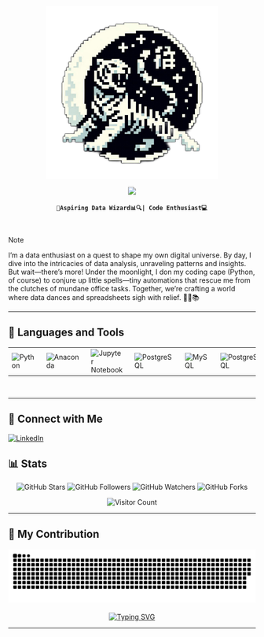 <div align="center">
    <p align="center">
        <img src="./img/acdks-bittiger.png" width="350">
    </p>
</div>
<div align="center">
    <img src="https://readme-typing-svg.herokuapp.com/?font=Righteous&size=35&center=true&vCenter=true&width=500&height=70&duration=4000&lines=Hi+There!+👋;+I'm+A!;" />
</div>
<div align="center">
    
**`🎨Aspiring Data Wizard📊🔍| Code Enthusiast💻`**

</div>
<br/>

> [!NOTE]
>I’m a data enthusiast on a quest to shape my own digital universe. By day, I dive into the intricacies of data analysis, unraveling patterns and insights. But wait—there’s more! Under the moonlight, I don my coding cape (Python, of course) to conjure up little spells—tiny automations that rescue me from the clutches of mundane office tasks. Together, we’re crafting a world where data dances and spreadsheets sigh with relief. 🚀✨📚

<hr class="solid">

## 🧰 Languages and Tools
<table align="center">
	<tr>
		<td>
            <img alt="Python" width="35px" style="padding-right:10px;" src="https://cdn.jsdelivr.net/gh/devicons/devicon@latest/icons/python/python-original.svg"/>
        </td>
        <td>
            <img alt="Anaconda" width="35px" style="padding-right:10px;" src="https://cdn.jsdelivr.net/gh/devicons/devicon@latest/icons/anaconda/anaconda-original.svg" />
        </td>
        <td>
            <img alt="Jupyter Notebook" width="35px" style="padding-right:10px;" src="https://cdn.jsdelivr.net/gh/devicons/devicon@latest/icons/jupyter/jupyter-original-wordmark.svg" />
        </td>
        <td>
            <img alt="PostgreSQL" width="35px" style="padding-right:10px;" src="https://cdn.jsdelivr.net/gh/devicons/devicon@latest/icons/postgresql/postgresql-original.svg" />
        </td>
        <td>
            <img alt="MySQL" width="35px" style="padding-right:10px;" src="https://cdn.jsdelivr.net/gh/devicons/devicon@latest/icons/mysql/mysql-original-wordmark.svg" />
        </td>
        <td>
            <img alt="PostgreSQL" width="35px" style="padding-right:10px;" src="https://cdn.jsdelivr.net/gh/devicons/devicon@latest/icons/html5/html5-original.svg" />
        </td>
        <td>
            <img alt="VS Code" width="35px" style="padding-right:10px;" src="https://cdn.jsdelivr.net/gh/devicons/devicon@latest/icons/vscode/vscode-original.svg"/>
        </td>
        <td>
            <img alt="pwsh" width="35px" style="padding-right:10px;" src="https://cdn.jsdelivr.net/gh/devicons/devicon@latest/icons/powershell/powershell-original.svg" />
        </td>
        <td>
            <img alt="Looker Studio" width="35px" style="padding-right:10px;" src="./img/looker-studio-logos.svg" />
        </td>
        <td>
            <img alt="Kaggle" width="35px" src="https://cdn.jsdelivr.net/gh/devicons/devicon@latest/icons/kaggle/kaggle-original-wordmark.svg" />
        </td>
        <td>
            <img alt="Canva" width="35px" style="padding-right:10px;" src="https://cdn.jsdelivr.net/gh/devicons/devicon@latest/icons/canva/canva-original.svg" />
        </td>      
    </tr>
 </table>
<br/>
<hr class="solid">

## 🤝 Connect with Me
<a href="https://www.linkedin.com/in/andrechandika/">
	<img src="https://cdn.jsdelivr.net/gh/devicons/devicon@latest/icons/linkedin/linkedin-original.svg" alt="LinkedIn" width="35px" height="auto">
</a>

## 📊 Stats
<div align="center">
    <p>
        <img src="https://img.shields.io/github/stars/andrecdk/andrecdk?style=social" alt="GitHub Stars">
        <img src="https://img.shields.io/github/followers/andrecdk?style=social" alt="GitHub Followers">
        <img src="https://img.shields.io/github/watchers/andrecdk/andrecdk?style=social" alt="GitHub Watchers">
        <img src="https://img.shields.io/github/forks/andrecdk/andrecdk?style=social" alt="GitHub Forks">
    </p>
    <p>
        <img src="https://visitor-badge.laobi.icu/badge?page_id=andrecdk" alt="Visitor Count">
    </p>
</div>

<hr class="solid">

## 🐍 My Contribution
<div align="center">
	<picture>
		  <source media="(prefers-color-scheme: dark)" srcset="https://raw.githubusercontent.com/andrecdk/andrecdk/output/github-contribution-grid-snake-dark.svg">
		  <source media="(prefers-color-scheme: light)" srcset="https://raw.githubusercontent.com/andrecdk/andrecdk/output/github-contribution-grid-snake.svg">
		  <img alt="github contribution grid snake animation" src="https://raw.githubusercontent.com/andrecdk/andrecdk/output/github-contribution-grid-snake.svg">
	</picture>
</div>
<br />
<div align="center">
	<a href="https://git.io/typing-svg">
		<img src="https://readme-typing-svg.demolab.com?font=Jet+brain&weight=500&pause=1000&color=04B561&center=true&vCenter=true&width=500&lines=Oops%2C+my+scales!;I+totally+spaced+on+feeding+my+slithery+buddy!+" alt="Typing SVG" />
	</a>
</div>

<hr class="solid">
